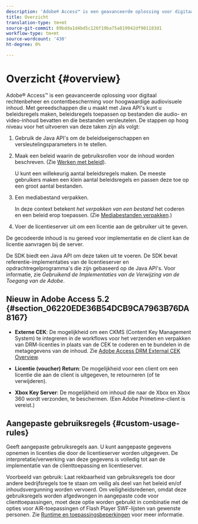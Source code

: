 ```yaml
---
description: 'Adobe® Access™ is een geavanceerde oplossing voor digitaal rechtenbeheer en contentbescherming voor hoogwaardige audiovisuele inhoud. Met gereedschappen die u maakt met Java API''s kunt u beleidsregels maken, beleidsregels toepassen op bestanden die audio- en video-inhoud bevatten en die bestanden versleutelen. De stappen op hoog niveau voor het uitvoeren van deze taken zijn als volgt '
title: Overzicht
translation-type: tm+mt
source-git-commit: 89bdda1d4bd5c126f19ba75a819942df901183d1
workflow-type: tm+mt
source-wordcount: '430'
ht-degree: 0%

---
```



# Overzicht {#overview}

Adobe® Access™ is een geavanceerde oplossing voor digitaal rechtenbeheer en contentbescherming voor hoogwaardige audiovisuele inhoud. Met gereedschappen die u maakt met Java API&#39;s kunt u beleidsregels maken, beleidsregels toepassen op bestanden die audio- en video-inhoud bevatten en die bestanden versleutelen. De stappen op hoog niveau voor het uitvoeren van deze taken zijn als volgt:

1. Gebruik de Java API&#39;s om de beleidseigenschappen en versleutelingsparameters in te stellen.
1. Maak een beleid waarin de gebruiksrollen voor de inhoud worden beschreven. (Zie [Werken met beleid](../../aaxs-protecting-content/content-working-with-policies/content-working-with-policies-overview.md)).

   U kunt een willekeurig aantal beleidsregels maken. De meeste gebruikers maken een klein aantal beleidsregels en passen deze toe op een groot aantal bestanden.

1. Een mediabestand verpakken.

   In deze context betekent *het verpakken van een bestand* het coderen en een beleid erop toepassen. (Zie [Mediabestanden verpakken](../../aaxs-protecting-content/content-packaging-media-files/content-packaging-media-files-overview.md).)

1. Voer de licentieserver uit om een licentie aan de gebruiker uit te geven.

De gecodeerde inhoud is nu gereed voor implementatie en de client kan de licentie aanvragen bij de server.

De SDK biedt een Java API om deze taken uit te voeren. De SDK bevat referentie-implementaties van de licentieserver en opdrachtregelprogramma&#39;s die zijn gebaseerd op de Java API&#39;s. Voor informatie, zie *Gebruikend de Implementaties van de Verwijzing van de Toegang van de Adobe*.

## Nieuw in Adobe Access 5.2 {#section_06220EDE36B54DCB9CA7963B76DA8167}

* **Externe CEK**: De mogelijkheid om een CKMS (Content Key Management System) te integreren in de workflows voor het verzenden en verpakken van DRM-licenties in plaats van de CEK te coderen en te bundelen in de metagegevens van de inhoud. Zie [Adobe Access DRM External CEK Overview](../../aaxs-drm-xkey-mgmt/aaxs-drm-using-external-cek-overview.md).

* **Licentie (voucher) Return**: De mogelijkheid voor een client om een licentie die aan de client is uitgegeven, te retourneren (of te verwijderen).
* **Xbox Key Server**: De mogelijkheid om inhoud die naar de Xbox en Xbox 360 wordt verzonden, te beschermen. (Een Adobe Primetime-client is vereist.)

## Aangepaste gebruiksregels {#custom-usage-rules}

Geeft aangepaste gebruiksregels aan. U kunt aangepaste gegevens opnemen in licenties die door de licentieserver worden uitgegeven. De interpretatie/verwerking van deze gegevens is volledig tot aan de implementatie van de clienttoepassing en licentieserver.

Voorbeeld van gebruik: Laat rekbaarheid van gebruiksregels toe door andere bedrijfsregels toe te staan om veilig als deel van het beleid en/of inhoudsvergunning worden vervoerd. Om veiligheidsredenen, omdat deze gebruiksregels worden afgedwongen in aangepaste code voor clienttoepassingen, moet deze optie worden gebruikt in combinatie met de opties voor AIR-toepassingen of Flash Player SWF-lijsten van gewenste personen. Zie [Runtime en toepassingsbeperkingen](../../aaxs-protecting-content/content-introduction/content-usage-rules/content-runtime-application-restrictions/content-allowlist-air.md) voor meer informatie.
